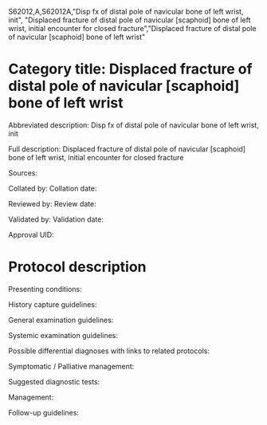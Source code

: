 S62012,A,S62012A,"Disp fx of distal pole of navicular bone of left wrist, init", "Displaced fracture of distal pole of navicular [scaphoid] bone of left wrist, initial encounter for closed fracture","Displaced fracture of distal pole of navicular [scaphoid] bone of left wrist"
# Category title: Displaced fracture of distal pole of navicular [scaphoid] bone of left wrist

Abbreviated description: Disp fx of distal pole of navicular bone of left wrist, init

Full description: Displaced fracture of distal pole of navicular [scaphoid] bone of left wrist, initial encounter for closed fracture

Sources:

Collated by:
Collation date:

Reviewed by:
Review date:

Validated by:
Validation date:

Approval UID:

# Protocol description

Presenting conditions:

History capture guidelines:

General examination guidelines:

Systemic examination guidelines:

Possible differential diagnoses with links to related protocols:

Symptomatic / Palliative management:

Suggested diagnostic tests:

Management:

Follow-up guidelines:
